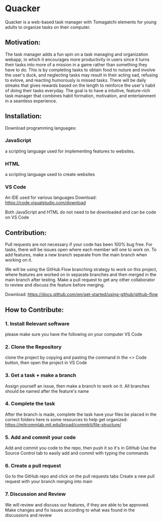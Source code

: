 # Quacker

Quacker is a web-based task manager with Tomagatchi elements for young adults to organize tasks on their computer.

## Motivation:

The task manager adds a fun spin on a task managing and organization webapp, in which it encourages more productivity in users since it turns their tasks into more of a mission in a game rather than something they have to do. This is by completing tasks to obtain food to nuture and involve the user's duck, and neglecting tasks may result in their acting sad, refusing to evlove, and reacting humorously is missed tasks. There will be daily streaks that gives rewards based on the length to reinforce the user's habit of doing their tasks everyday. The goal is to have a intuitive, feature-rich task manager that combines habit formation, motivation, and entertainment in a seamless experience.
 

## Installation:

Download programming languages:

### JavaScript

a scripting language used for implementing features to websites.

### HTML

a scripting language used to create websites

### VS Code

An IDE used for various languages 
Download: https://code.visualstudio.com/download

Both JavaScript and HTML do not need to be downloaded and can be code on VS Code

## Contribution: 

Pull requests are not necessary if your code has been 100% bug free. For tasks, there will be issues open where each member will one to work on. To add features, make a new branch separate from the main branch when working on it.

We will be using the GitHub Flow branching strategy to work on this project, where features are worked on in separate branches and then merged in the main branch after testing. Make a pull request to get any other collaborator to review and discuss the feature before merging.

Download: https://docs.github.com/en/get-started/using-github/github-flow

## How to Contribute:
 
### 1. Install Relevant software

please make sure you have the following on your computer
VS Code

### 2. Clone the Repository

clone the project by copying and pasting the command in the <> Code button, then open the project in VS Code

### 3. Get a task + make a branch 

Assign yourself an issue, then make a branch to work on it. All branches should be named after the feature's name

### 4. Complete the task 
After the branch is made, complete the task
have your files be placed in the correct folders
here is some resources to help get organized: https://mitcommlab.mit.edu/broad/commkit/file-structure/

### 5. Add and commit your code
Add and commit you code to the repo, then push it so it's in GitHub
Use the Source Control tab to easily add and commit with typing the commands

### 6. Create a pull request
Go to the GitHub repo and click on the pull requests tabs
Create a new pull request with your branch merging into main

### 7. Discussion and Review

We will review and discuss our features, if they are able to be approved. Make changes and fix issues according to what was found in the discussions and review
